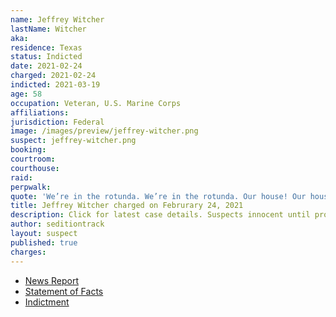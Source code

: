```yaml
---
name: Jeffrey Witcher
lastName: Witcher
aka:
residence: Texas
status: Indicted
date: 2021-02-24
charged: 2021-02-24
indicted: 2021-03-19
age: 58
occupation: Veteran, U.S. Marine Corps
affiliations:
jurisdiction: Federal
image: /images/preview/jeffrey-witcher.png
suspect: jeffrey-witcher.png
booking:
courtroom:
courthouse:
raid:
perpwalk:
quote: 'We’re in the rotunda. We’re in the rotunda. Our house! Our house!'
title: Jeffrey Witcher charged on Februrary 24, 2021
description: Click for latest case details. Suspects innocent until proven guilty.
author: seditiontrack
layout: suspect
published: true
charges:
---
```


- [News Report](https://www.msn.com/en-us/news/us/capitol-rioters-posted-video-claiming-they-crashed-the-white-house/ar-BB1ezT8G)
- [Statement of Facts](https://www.justice.gov/usao-dc/case-multi-defendant/file/1378401/download)
- [Indictment](https://www.justice.gov/usao-dc/case-multi-defendant/file/1378236/download)
